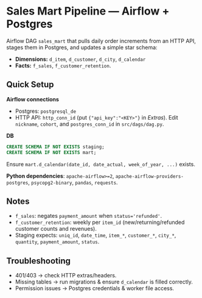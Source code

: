 # Sales Mart Pipeline — Airflow + Postgres

Airflow DAG `sales_mart` that pulls daily order increments from an HTTP API, stages them in Postgres, and updates a simple star schema:
- **Dimensions:** `d_item`, `d_customer`, `d_city`, `d_calendar`
- **Facts:** `f_sales`, `f_customer_retention`.

## Quick Setup

**Airflow connections**
- Postgres: `postgresql_de`
- HTTP API: `http_conn_id` (put `{"api_key":"<KEY>"}` in *Extras*). Edit `nickname`, `cohort`, and `postgres_conn_id` in `src/dags/dag.py`.

**DB**
```sql
CREATE SCHEMA IF NOT EXISTS staging;
CREATE SCHEMA IF NOT EXISTS mart;
```
Ensure `mart.d_calendar(date_id, date_actual, week_of_year, ...)` exists.

**Python dependencies**: `apache-airflow>=2`, `apache-airflow-providers-postgres`, `psycopg2-binary`, `pandas`, `requests`.

## Notes

- `f_sales`: negates `payment_amount` when `status='refunded'`.
- `f_customer_retention`: weekly per `item_id` (new/returning/refunded customer counts and revenues).
- Staging expects: `uniq_id`, `date_time`, `item_*`, `customer_*`, `city_*`, `quantity`, `payment_amount`, `status`.

## Troubleshooting
- 401/403 → check HTTP extras/headers.
- Missing tables → run migrations & ensure `d_calendar` is filled correctly.
- Permission issues → Postgres credentials & worker file access.
